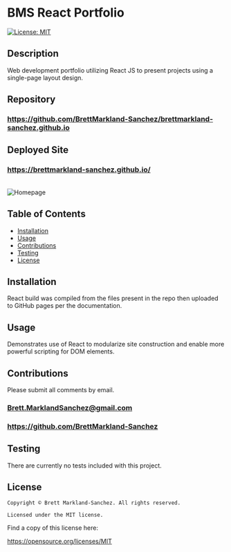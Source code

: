 
  # BMS React Portfolio
  [![License: MIT](https://img.shields.io/badge/License-MIT-yellow.svg)](https://opensource.org/licenses/MIT)
  ## Description
  Web development portfolio utilizing React JS to present projects using a single-page layout design.
  ## Repository
  ### https://github.com/BrettMarkland-Sanchez/brettmarkland-sanchez.github.io
  ## Deployed Site
  ### https://brettmarkland-sanchez.github.io/
  &nbsp;   
  ![Homepage](https://i.ibb.co/zH0f7mm/react-portfolio.png)
  ## Table of Contents
  - [Installation](#installation)
  - [Usage](#usage)
  - [Contributions](#contributions)
  - [Testing](#testing)
  - [License](#license)
  ## Installation
  React build was compiled from the files present in the repo then uploaded to GitHub pages per the documentation.
  ## Usage
  Demonstrates use of React to modularize site construction and enable more powerful scripting for DOM elements.
  ## Contributions
  Please submit all comments by email.
  ### Brett.MarklandSanchez@gmail.com
  ### https://github.com/BrettMarkland-Sanchez
  ## Testing
  There are currently no tests included with this project.
  ## License
  
    Copyright © Brett Markland-Sanchez. All rights reserved.

    Licensed under the MIT license.

      

  Find a copy of this license here:

  https://opensource.org/licenses/MIT
  
